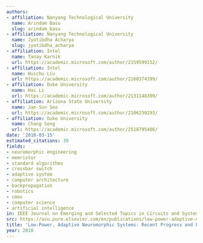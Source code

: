 ```yaml
---
authors:
- affiliation: Nanyang Technological University
  name: Arindam Basu
  slug: arindam_basu
- affiliation: Nanyang Technological University
  name: Jyotibdha Acharya
  slug: jyotibdha_acharya
- affiliation: Intel
  name: Tanay Karnik
  url: https://academic.microsoft.com/author/2159599152/
- affiliation: Intel
  name: Huichu Liu
  url: https://academic.microsoft.com/author/2160374399/
- affiliation: Duke University
  name: Hai Li
  url: https://academic.microsoft.com/author/2131148309/
- affiliation: Arizona State University
  name: Jae-Sun Seo
  url: https://academic.microsoft.com/author/2106230293/
- affiliation: Duke University
  name: Chang Song
  url: https://academic.microsoft.com/author/2518795486/
date: '2018-03-15'
estimated_citations: 39
fields:
- neuromorphic engineering
- memristor
- standard algorithms
- crossbar switch
- adaptive system
- computer architecture
- backpropagation
- robotics
- cmos
- computer science
- artificial intelligence
in: IEEE Journal on Emerging and Selected Topics in Circuits and Systems
src: https://asu.pure.elsevier.com/en/publications/low-power-adaptive-neuromorphic-systems-recent-progress-and-futur
title: 'Low-Power, Adaptive Neuromorphic Systems: Recent Progress and Future Directions'
year: 2018
---
```

